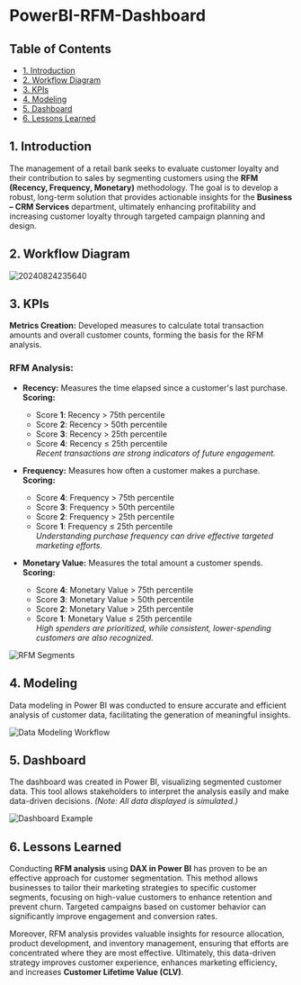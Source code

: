 # PowerBI-RFM-Dashboard

## Table of Contents
- [1. Introduction](#1-introduction)
- [2. Workflow Diagram](#2-workflow-diagram)
- [3. KPIs](#3-kpis)
- [4. Modeling](#4-modeling)
- [5. Dashboard](#5-dashboard)
- [6. Lessons Learned](#6-lessons-learned)
  
## 1. Introduction

The management of a retail bank seeks to evaluate customer loyalty and their contribution to sales by segmenting customers using the **RFM (Recency, Frequency, Monetary)** methodology. The goal is to develop a robust, long-term solution that provides actionable insights for the **Business – CRM Services** department, ultimately enhancing profitability and increasing customer loyalty through targeted campaign planning and design.

## 2. Workflow Diagram

![20240824235640](https://github.com/user-attachments/assets/724a63ec-9b7b-4f42-9fb3-1a50915b0676)

## 3. KPIs

**Metrics Creation:** Developed measures to calculate total transaction amounts and overall customer counts, forming the basis for the RFM analysis.

### RFM Analysis: 

- **Recency:** Measures the time elapsed since a customer's last purchase.  
  **Scoring:**  
  - Score **1**: Recency > 75th percentile  
  - Score **2**: Recency > 50th percentile  
  - Score **3**: Recency > 25th percentile  
  - Score **4**: Recency ≤ 25th percentile  
  *Recent transactions are strong indicators of future engagement.*

- **Frequency:** Measures how often a customer makes a purchase.  
  **Scoring:**  
  - Score **4**: Frequency > 75th percentile  
  - Score **3**: Frequency > 50th percentile  
  - Score **2**: Frequency > 25th percentile  
  - Score **1**: Frequency ≤ 25th percentile  
  *Understanding purchase frequency can drive effective targeted marketing efforts.*

- **Monetary Value:** Measures the total amount a customer spends.  
  **Scoring:**  
  - Score **4**: Monetary Value > 75th percentile  
  - Score **3**: Monetary Value > 50th percentile  
  - Score **2**: Monetary Value > 25th percentile  
  - Score **1**: Monetary Value ≤ 25th percentile  
  *High spenders are prioritized, while consistent, lower-spending customers are also recognized.*

![RFM Segments](https://github.com/user-attachments/assets/1a6c2f20-2609-4f44-840c-df18e691cde9)

## 4. Modeling 

Data modeling in Power BI was conducted to ensure accurate and efficient analysis of customer data, facilitating the generation of meaningful insights.

![Data Modeling Workflow](images/20240805045805.png)

## 5. Dashboard

The dashboard was created in Power BI, visualizing segmented customer data. This tool allows stakeholders to interpret the analysis easily and make data-driven decisions. *(Note: All data displayed is simulated.)*

![Dashboard Example](https://github.com/user-attachments/assets/e7c1b598-5ce3-4487-9c72-40f772c787b2)

## 6. Lessons Learned

Conducting **RFM analysis** using **DAX in Power BI** has proven to be an effective approach for customer segmentation. This method allows businesses to tailor their marketing strategies to specific customer segments, focusing on high-value customers to enhance retention and prevent churn. Targeted campaigns based on customer behavior can significantly improve engagement and conversion rates.

Moreover, RFM analysis provides valuable insights for resource allocation, product development, and inventory management, ensuring that efforts are concentrated where they are most effective. Ultimately, this data-driven strategy improves customer experience, enhances marketing efficiency, and increases **Customer Lifetime Value (CLV)**.
